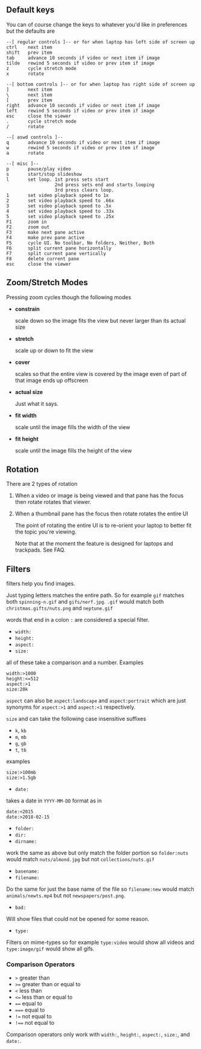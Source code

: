 ## Default keys

You can of course change the keys to whatever you'd like
in preferences but the defaults are

```
--[ regular controls ]-- or for when laptop has left side of screen up
ctrl    next item
shift   prev item
tab     advance 10 seconds if video or next item if image
tilde   rewind 5 seconds if video or prev item if image
z       cycle stretch mode
x       rotate

--[ bottom controls ]-- or for when laptop has right side of screen up
]       next item
\       next item
[       prev item
right   advance 10 seconds if video or next item if image
left    rewind 5 seconds if video or prev item if image
esc     close the viewer
.       cycle stretch mode
/       rotate

--[ aswd controls ]--
q       advance 10 seconds if video or next item if image
w       rewind 5 seconds if video or prev item if image
a       rotate

--[ misc ]--
p       pause/play video
s       start/stop slideshow
l       set loop. 1st press sets start
                  2nd press sets end and starts looping
                  3rd press clears loop.
1       set video playback speed to 1x
2       set video playback speed to .66x
3       set video playback speed to .5x
4       set video playback speed to .33x
5       set video playback speed to .25x
F1      zoom in
F2      zoom out
F3      make next pane active
F4      make prev pane active
F5      cycle UI. No toolbar, No folders, Neither, Both
F6      split current pane horizontally
F7      split current pane vertically
F8      delete current pane
esc     close the viewer
```

## Zoom/Stretch Modes

Pressing zoom cycles though the following modes

*   **constrain**

    scale down so the image fits the view but
    never larger than its actual size

*   **stretch**

    scale up or down to fit the view

*   **cover**

    scales so that the entire view is covered by
    the image even of part of that image ends up offscreen

*   **actual size**

    Just what it says.

*   **fit width**

    scale until the image fills the width of the view

*   **fit height**

    scale until the image fills the height of the view

## Rotation

There are 2 types of rotation

1. When a video or image is being viewed and that pane has
   the focus then rotate rotates
   that viewer.

2. When a thumbnail pane has the focus then rotate
   rotates the entire UI

   The point of rotating the entire UI is to re-orient
   your laptop to better fit the topic you're
   viewing.

   Note that at the moment the feature is designed for
   laptops and trackpads. See FAQ.

## Filters

filters help you find images.

Just typing letters matches the entire path. So for example `gif`
matches both `spinning-n.gif` and `gifs/nerf.jpg`. `.gif` would match
both `christmas.gifts/nuts.png` and `neptune.gif`

words that end in a colon `:` are considered a special filter. 

*   `width:`
*   `height:`
*   `aspect:`
*   `size:`

all of these take a comparison and a number. Examples

    width:>1000
    height:<=512
    aspect:>1
    size:20k

`aspect` can also be `aspect:landscape` and `aspect:portrait`
which are just synonyms for `aspect:>1` and `aspect:<1` respectively.

`size` and can take the following case insensitive suffixes

*   `k`, `kb`
*   `m`, `mb`
*   `g`, `gb`
*   `t`, `tb`

examples

    size:>100mb
    size:>1.5gb

*   `date:`

takes a date in `YYYY-MM-DD` format as in

    date:<2015
    date:>2018-02-15

*    `folder:` 
*    `dir:`
*    `dirname:`

work the same as above but only match the folder portion
so `folder:nuts` would match `nuts/almond.jpg` but not
`collections/nuts.gif`

*    `basename:`
*    `filename:`

Do the same for just the base name of the file so
`filename:new` would match `animals/newts.mp4` but
not `newspapers/post.png`.

*    `bad:` 

Will show files that could not be opened for some reason.

*    `type:`

Filters on mime-types so for example `type:video` would
show all videos and `type:image/gif` would show all gifs.

### Comparison Operators

*    `>` greater than
*    `>=` greater than or equal to
*    `<` less than
*    `<=` less than or equal to
*    `==` equal to
*    `===` equal to
*    `!=` not equal to 
*    `!==` not equal to

Comparison operators only work with `width:`, `height:`,
`aspect:`, `size:`, and `date:`.



